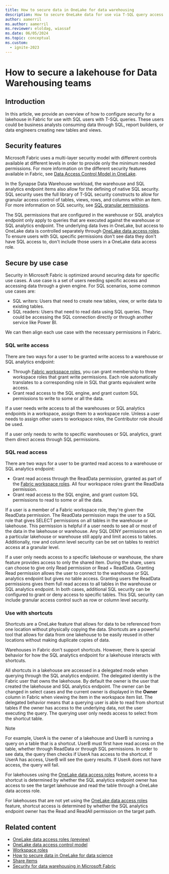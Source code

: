 ```yaml
---
title: How to secure data in OneLake for data warehousing
description: How to secure OneLake data for use via T-SQL query access.
author: aamerril
ms.author: aamerril
ms.reviewer: eloldag, wiassaf
ms.date: 06/05/2024
ms.topic: conceptual
ms.custom:
  - ignite-2023
---
```


# How to secure a lakehouse for Data Warehousing teams

## Introduction

In this article, we provide an overview of how to configure security for a lakehouse in Fabric for use with SQL users with T-SQL queries. These users could be business analysts consuming data through SQL, report builders, or data engineers creating new tables and views.

## Security features

Microsoft Fabric uses a multi-layer security model with different controls available at different levels in order to provide only the minimum needed permissions. For more information on the different security features available in Fabric, see [Data Access Control Model in OneLake](./data-access-control-model.md).

In the Synapse Data Warehouse workload, the warehouse and SQL analytics endpoint items also allow for the defining of native SQL security. SQL security uses the full library of T-SQL security constructs to allow for granular access control of tables, views, rows, and columns within an item. For more information on SQL security, see [SQL granular permissions](../../data-warehouse/sql-granular-permissions.md).

The SQL permissions that are configured in the warehouse or SQL analytics endpoint only apply to queries that are executed against the warehouse or SQL analytics endpoint. The underlying data lives in OneLake, but access to OneLake data is controlled separately through [OneLake data access roles](./get-started-data-access-roles.md). To ensure users with SQL specific permissions don't see data they don't have SQL access to, don't include those users in a OneLake data access role.

## Secure by use case

Security in Microsoft Fabric is optimized around securing data for specific use cases. A use case is a set of users needing specific access and accessing data through a given engine. For SQL scenarios, some common use cases are:

- SQL writers: Users that need to create new tables, view, or write data to existing tables.
- SQL readers: Users that need to read data using SQL queries. They could be accessing the SQL connection directly or through another service like Power BI.

We can then align each use case with the necessary permissions in Fabric.

### SQL write access

There are two ways for a user to be granted write access to a warehouse or SQL analytics endpoint:

- Through [Fabric workspace roles](./get-started-security.md#workspace-permissions), you can grant membership to three workspace roles that grant write permissions. Each role automatically translates to a corresponding role in SQL that grants equivalent write access.
- Grant read access to the SQL engine, and grant custom SQL permissions to write to some or all the data.

If a user needs write access to all the warehouses or SQL analytics endpoints in a workspace, assign them to a workspace role. Unless a user needs to assign other users to workspace roles, the Contributor role should be used.

If a user only needs to write to specific warehouses or SQL analytics, grant them direct access through SQL permissions.

<a id="read-access"></a>

### SQL read access

There are two ways for a user to be granted read access to a warehouse or SQL analytics endpoint:

- Grant read access through the ReadData permission, granted as part of the [Fabric workspace roles](./get-started-security.md#workspace-permissions). All four workspace roles grant the ReadData permission.
- Grant read access to the SQL engine, and grant custom SQL permissions to read to some or all the data.

If a user is a member of a Fabric workspace role, they're given the ReadData permission. The ReadData permission maps the user to a SQL role that gives SELECT permissions on all tables in the warehouse or lakehouse. This permission is helpful if a user needs to see all or most of the data in the lakehouse or warehouse. Any SQL DENY permissions set on a particular lakehouse or warehouse still apply and limit access to tables. Additionally, row and column level security can be set on tables to restrict access at a granular level.

If a user only needs access to a specific lakehouse or warehouse, the share feature provides access to only the shared item. During the share, users can choose to give only Read permission or Read + ReadData. Granting Read permission allows the user to connect to the warehouse or SQL analytics endpoint but gives no table access. Granting users the ReadData permissions gives them full read access to all tables in the warehouse or SQL analytics endpoint. In both cases, additional SQL security can be configured to grant or deny access to specific tables. This SQL security can include granular access control such as row or column level security.

### Use with shortcuts

Shortcuts are a OneLake feature that allows for data to be referenced from one location without physically copying the data. Shortcuts are a powerful tool that allows for data from one lakehouse to be easily reused in other locations without making duplicate copies of data.

Warehouses in Fabric don't support shortcuts. However, there is special behavior for how the SQL analytics endpoint for a lakehouse interacts with shortcuts.

All shortcuts in a lakehouse are accessed in a delegated mode when querying through the SQL analytics endpoint. The delegated identity is the Fabric user that owns the lakehouse. By default the owner is the user that created the lakehouse and SQL analytics endpoint. The owner can be changed in select cases and the current owner is displayed in the **Owner** column in Fabric when viewing the item in the workspace item list. The delegated behavior means that a querying user is able to read from shortcut tables if the owner has access to the underlying data, not the user executing the query. The querying user only needs access to select from the shortcut table.

> [!NOTE]
> For example, UserA is the owner of a lakehouse and UserB is running a query on a table that is a shortcut. UserB must first have read access on the table, whether through ReadData or through SQL permissions. In order to see data, the query then checks if UserA has access to the shortcut. If UserA has access, UserB will see the query results. If UserA does not have access, the query will fail.

For lakehouses using the [OneLake data access roles](./get-started-data-access-roles.md) feature, access to a shortcut is determined by whether the SQL analytics endpoint owner has access to see the target lakehouse and read the table through a OneLake data access role.

For lakehouses that are not yet using the [OneLake data access roles](./get-started-data-access-roles.md) feature, shortcut access is determined by whether the SQL analytics endpoint owner has the Read and ReadAll permission on the target path.

## Related content

- [OneLake data access roles (preview)](./get-started-data-access-roles.md)
- [OneLake data access control model](./data-access-control-model.md)
- [Workspace roles](../../get-started/roles-workspaces.md)
- [How to secure data in OneLake for data science](./how-to-secure-data-onelake-for-data-science.md)
- [Share items](../../get-started/share-items.md)
- [Security for data warehousing in Microsoft Fabric](../../data-warehouse/security.md)
